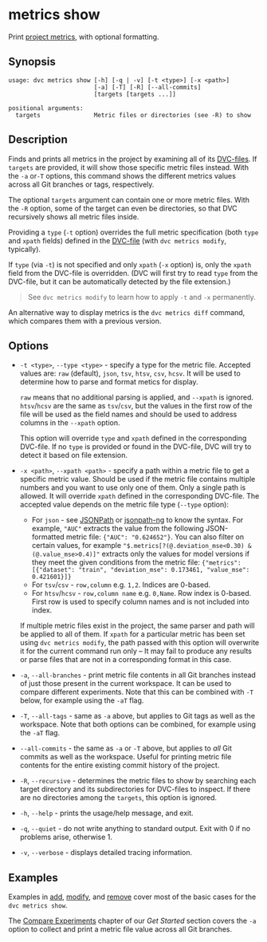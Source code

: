 # metrics show

Print [project metrics](/doc/command-reference/metrics), with optional
formatting.

## Synopsis

```usage
usage: dvc metrics show [-h] [-q | -v] [-t <type>] [-x <path>]
                        [-a] [-T] [-R] [--all-commits]
                        [targets [targets ...]]

positional arguments:
  targets               Metric files or directories (see -R) to show
```

## Description

Finds and prints all metrics in the <abbr>project</abbr> by examining all of its
[DVC-files](/doc/user-guide/dvc-file-format). If `targets` are provided, it will
show those specific metric files instead. With the `-a` or`-T` options, this
command shows the different metrics values across all Git branches or tags,
respectively.

The optional `targets` argument can contain one or more metric files. With the
`-R` option, some of the target can even be directories, so that DVC recursively
shows all metric files inside.

Providing a `type` (`-t` option) overrides the full metric specification (both
`type` and `xpath` fields) defined in the
[DVC-file](/doc/user-guide/dvc-file-format) (with `dvc metrics modify`,
typically).

If `type` (via `-t`) is not specified and only `xpath` (`-x` option) is, only
the `xpath` field from the DVC-file is overridden. (DVC will first try to read
`type` from the DVC-file, but it can be automatically detected by the file
extension.)

> See `dvc metrics modify` to learn how to apply `-t` and `-x` permanently.

An alternative way to display metrics is the `dvc metrics diff` command, which
compares them with a previous version.

## Options

- `-t <type>`, `--type <type>` - specify a type for the metric file. Accepted
  values are: `raw` (default), `json`, `tsv`, `htsv`, `csv`, `hcsv`. It will be
  used to determine how to parse and format metics for display.

  `raw` means that no additional parsing is applied, and `--xpath` is ignored.
  `htsv`/`hcsv` are the same as `tsv`/`csv`, but the values in the first row of
  the file will be used as the field names and should be used to address columns
  in the `--xpath` option.

  This option will override `type` and `xpath` defined in the corresponding
  DVC-file. If no `type` is provided or found in the DVC-file, DVC will try to
  detect it based on file extension.

- `-x <path>`, `--xpath <path>` - specify a path within a metric file to get a
  specific metric value. Should be used if the metric file contains multiple
  numbers and you want to use only one of them. Only a single path is allowed.
  It will override `xpath` defined in the corresponding DVC-file. The accepted
  value depends on the metric file type (`--type` option):

  - For `json` - see [JSONPath](https://goessner.net/articles/JsonPath/) or
    [jsonpath-ng](https://github.com/h2non/jsonpath-ng) to know the syntax. For
    example, `"AUC"` extracts the value from the following JSON-formatted metric
    file: `{"AUC": "0.624652"}`. You can also filter on certain values, for
    example `"$.metrics[?(@.deviation_mse<0.30) & (@.value_mse>0.4)]"` extracts
    only the values for model versions if they meet the given conditions from
    the metric file:
    `{"metrics": [{"dataset": "train", "deviation_mse": 0.173461, "value_mse": 0.421601}]}`
  - For `tsv`/`csv` - `row,column` e.g. `1,2`. Indices are 0-based.
  - For `htsv`/`hcsv` - `row,column name` e.g. `0,Name`. Row index is 0-based.
    First row is used to specify column names and is not included into index.

  If multiple metric files exist in the <abbr>project</abbr>, the same parser
  and path will be applied to all of them. If `xpath` for a particular metric
  has been set using `dvc metrics modify`, the path passed with this option will
  overwrite it for the current command run only – It may fail to produce any
  results or parse files that are not in a corresponding format in this case.

- `-a`, `--all-branches` - print metric file contents in all Git branches
  instead of just those present in the current workspace. It can be used to
  compare different experiments. Note that this can be combined with `-T` below,
  for example using the `-aT` flag.

- `-T`, `--all-tags` - same as `-a` above, but applies to Git tags as well as
  the workspace. Note that both options can be combined, for example using the
  `-aT` flag.

- `--all-commits` - the same as `-a` or `-T` above, but applies to _all_ Git  
  commits as well as the workspace. Useful for printing metric file contents for
  the entire existing commit history of the project.

- `-R`, `--recursive` - determines the metric files to show by searching each
  target directory and its subdirectories for DVC-files to inspect. If there are
  no directories among the `targets`, this option is ignored.

- `-h`, `--help` - prints the usage/help message, and exit.

- `-q`, `--quiet` - do not write anything to standard output. Exit with 0 if no
  problems arise, otherwise 1.

- `-v`, `--verbose` - displays detailed tracing information.

## Examples

Examples in [add](/doc/command-reference/metrics/add),
[modify](/doc/command-reference/metrics/modify), and
[remove](/doc/command-reference/metrics/remove) cover most of the basic cases
for the `dvc metrics show`.

The [Compare Experiments](/doc/tutorials/get-started/compare-experiments)
chapter of our _Get Started_ section covers the `-a` option to collect and print
a metric file value across all Git branches.
